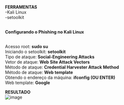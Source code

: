 **FERRAMENTAS** <br>
-Kali Linux<br>
-setoolkit<br>
<br>

**Configurando o Phishing no Kali Linux**<br>
<br>

<p>
Acesso root: <strong> sudo su </strong> <br>
Iniciando o setoolkit:  <strong> setoolkit </strong> <br>
Tipo de ataque: <strong> Social-Engineering Attacks </strong> <br>
Vetor de ataque: <strong> Web Site Attack Vectors </strong> <br>
Método de ataque: <strong> Credential Harvester Attack Method </strong> <br>
Método de ataque: <strong> Web template </strong> <br>
Obtendo o endereço da máquina: <strong> ifconfig (OU ENTER) </strong> <br>
Web template: <strong> Google </strong> <br>
</p>

**RESULTADO**<br>
![image](https://github.com/LuckSLife/pishing-google/assets/89596916/014f4d17-f274-4654-b5f4-9d91eb03714b)
